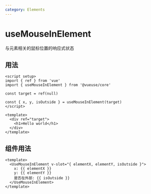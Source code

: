 ```yaml
---
category: Elements
---
```


# useMouseInElement

与元素相关的鼠标位置的响应式状态

## 用法

```vue
<script setup>
import { ref } from 'vue'
import { useMouseInElement } from '@vueuse/core'

const target = ref(null)

const { x, y, isOutside } = useMouseInElement(target)
</script>

<template>
  <div ref="target">
    <h1>Hello world</h1>
  </div>
</template>
```

## 组件用法

```vue
<template>
  <UseMouseInElement v-slot="{ elementX, elementY, isOutside }">
    x: {{ elementX }}
    y: {{ elementY }}
    是否在外部: {{ isOutside }}
  </UseMouseInElement>
</template>
```
